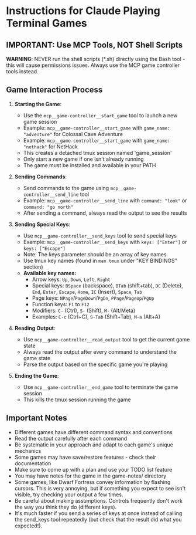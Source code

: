 # Instructions for Claude Playing Terminal Games

## IMPORTANT: Use MCP Tools, NOT Shell Scripts

**WARNING**: NEVER run the shell scripts (*.sh) directly using the Bash tool - this will cause permissions issues. Always use the MCP game controller tools instead.

## Game Interaction Process

1. **Starting the Game**:
   - Use the `mcp__game-controller__start_game` tool to launch a new game session
   - Example: `mcp__game-controller__start_game` with `game_name: "adventure"` for Colossal Cave Adventure
   - Example: `mcp__game-controller__start_game` with `game_name: "nethack"` for NetHack
   - This creates a detached tmux session named 'game_session'
   - Only start a new game if one isn't already running
   - The game must be installed and available in your PATH

2. **Sending Commands**:
   - Send commands to the game using `mcp__game-controller__send_line` tool
   - Example: `mcp__game-controller__send_line` with `command: "look"` or `command: "go north"`
   - After sending a command, always read the output to see the results

3. **Sending Special Keys**:
   - Use `mcp__game-controller__send_keys` tool to send special keys
   - Example: `mcp__game-controller__send_keys` with `keys: ["Enter"]` or `keys: ["Escape"]`
   - Note: The keys parameter should be an array of key names
   - Use tmux key names (found in `man tmux` under "KEY BINDINGS" section)
   - **Available key names:**
     - Arrow keys: `Up`, `Down`, `Left`, `Right`
     - Special keys: `BSpace` (backspace), `BTab` (shift+tab), `DC` (Delete), `End`, `Enter`, `Escape`, `Home`, `IC` (Insert), `Space`, `Tab`
     - Page keys: `NPage`/`PageDown`/`PgDn`, `PPage`/`PageUp`/`PgUp`
     - Function keys: `F1` to `F12`
     - Modifiers: `C-` (Ctrl), `S-` (Shift), `M-` (Alt/Meta)
     - Examples: `C-c` (Ctrl+C), `S-Tab` (Shift+Tab), `M-a` (Alt+A)

4. **Reading Output**:
   - Use `mcp__game-controller__read_output` tool to get the current game state
   - Always read the output after every command to understand the game state
   - Parse the output based on the specific game you're playing

5. **Ending the Game**:
   - Use `mcp__game-controller__end_game` tool to terminate the game session
   - This kills the tmux session running the game

## Important Notes

- Different games have different command syntax and conventions
- Read the output carefully after each command
- Be systematic in your approach and adapt to each game's unique mechanics
- Some games may have save/restore features - check their documentation
- Make sure to come up with a plan and use your TODO list feature
- You may have notes for the game in the game-notes/ directory
- Some games, like Dwarf Fortress convey information by flashing cursors. This is very annoying, but if something you expect to see isn't visible, try checking your output a few times.
- Be careful about making assumptions. Controls frequently don't work the way you think they do (different keys).
- It's much faster if you send a series of keys at once instead of calling the send_keys tool repeatedly (but check that the result did what you expected!).
